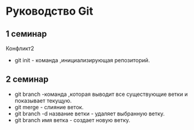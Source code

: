 # Руководство Git 

## 1 семинар
Конфликт2

* git init - команда ,инициализирующая репозиторий.
## 2 семинар

* git branch -команда ,которая выводит все существующие ветки и показывает текущую.
* git merge - слияние веток.
* git branch -d название ветки - удаляет выбранную ветку.
* git branch имя ветка - создает новую ветку.
